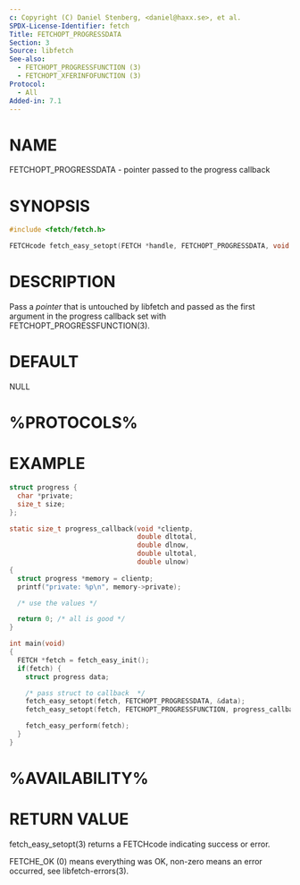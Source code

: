 ```yaml
---
c: Copyright (C) Daniel Stenberg, <daniel@haxx.se>, et al.
SPDX-License-Identifier: fetch
Title: FETCHOPT_PROGRESSDATA
Section: 3
Source: libfetch
See-also:
  - FETCHOPT_PROGRESSFUNCTION (3)
  - FETCHOPT_XFERINFOFUNCTION (3)
Protocol:
  - All
Added-in: 7.1
---
```


# NAME

FETCHOPT_PROGRESSDATA - pointer passed to the progress callback

# SYNOPSIS

~~~c
#include <fetch/fetch.h>

FETCHcode fetch_easy_setopt(FETCH *handle, FETCHOPT_PROGRESSDATA, void *pointer);
~~~

# DESCRIPTION

Pass a *pointer* that is untouched by libfetch and passed as the first
argument in the progress callback set with FETCHOPT_PROGRESSFUNCTION(3).

# DEFAULT

NULL

# %PROTOCOLS%

# EXAMPLE

~~~c
struct progress {
  char *private;
  size_t size;
};

static size_t progress_callback(void *clientp,
                                double dltotal,
                                double dlnow,
                                double ultotal,
                                double ulnow)
{
  struct progress *memory = clientp;
  printf("private: %p\n", memory->private);

  /* use the values */

  return 0; /* all is good */
}

int main(void)
{
  FETCH *fetch = fetch_easy_init();
  if(fetch) {
    struct progress data;

    /* pass struct to callback  */
    fetch_easy_setopt(fetch, FETCHOPT_PROGRESSDATA, &data);
    fetch_easy_setopt(fetch, FETCHOPT_PROGRESSFUNCTION, progress_callback);

    fetch_easy_perform(fetch);
  }
}
~~~

# %AVAILABILITY%

# RETURN VALUE

fetch_easy_setopt(3) returns a FETCHcode indicating success or error.

FETCHE_OK (0) means everything was OK, non-zero means an error occurred, see
libfetch-errors(3).
